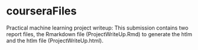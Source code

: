 # courseraFiles
Practical machine learning project writeup: This submission contains two report files, the Rmarkdown file (ProjectWriteUp.Rmd) to generate the htlm and the htlm file (ProjectWriteUp.html). 
